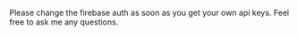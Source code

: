 Please change the firebase auth as soon as you get your own api keys. Feel free to ask me any questions.

